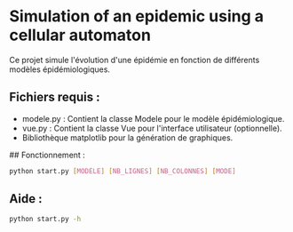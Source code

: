# Simulation of an epidemic using a cellular automaton 

Ce projet simule l'évolution d'une épidémie en fonction de différents modèles épidémiologiques.

## Fichiers requis :
- modele.py : Contient la classe Modele pour le modèle épidémiologique.
- vue.py : Contient la classe Vue pour l'interface utilisateur (optionnelle).
- Bibliothèque matplotlib pour la génération de graphiques.

## Fonctionnement :
```bash
python start.py [MODÈLE] [NB_LIGNES] [NB_COLONNES] [MODE]
```

## Aide : 

```bash
python start.py -h
```
